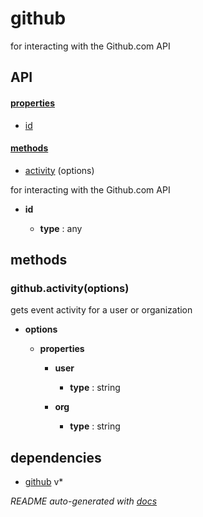 # github

for interacting with the Github.com API

## API

#### [properties](#github-properties)

  - [id](#github-properties-id)


#### [methods](#github-methods)

  - [activity](#github-methods-activity) (options)


for interacting with the Github.com API

- **id** 

  - **type** : any


<a name="github-methods"></a>

## methods

<a name="github-methods-activity"></a> 

### github.activity(options)

gets event activity for a user or organization

- **options** 

  - **properties**

    - **user** 

      - **type** : string

    - **org** 

      - **type** : string


## dependencies 
- [github](http://npmjs.org/package/github) v*

*README auto-generated with [docs](https://github.com/bigcompany/resources/tree/master/docs)*